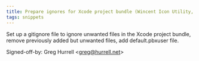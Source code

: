 ```yaml
---
title: Prepare ignores for Xcode project bundle (Wincent Icon Utility, fc0fe2c)
tags: snippets
---
```


Set up a gitignore file to ignore unwanted files in the Xcode project bundle, remove previously added but unwanted files, add default.pbxuser file.

Signed-off-by: Greg Hurrell &lt;greg@hurrell.net&gt;
